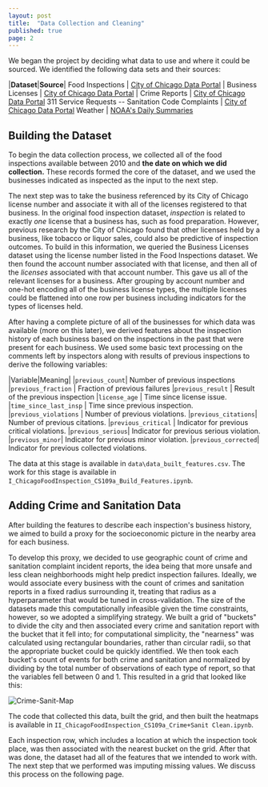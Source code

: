 ```yaml
---
layout: post
title:  "Data Collection and Cleaning"
published: true
page: 2
---
```


We began the project by deciding what data to use and where it could be sourced.
We identified the following data sets and their sources: 

|**Dataset**|**Source**|
Food Inspections | [City of Chicago Data Portal](https://data.cityofchicago.org/Health-Human-Services/Food-Inspections/4ijn-s7e5) | 
Business Licenses | [City of Chicago Data Portal](https://data.cityofchicago.org/Community-Economic-Development/Business-Licenses/r5kz-chrr) |
Crime Reports | [City of Chicago Data Portal](https://data.cityofchicago.org/Public-Safety/Crimes-2001-to-present/ijzp-q8t2)
311 Service Requests -- Sanitation Code Complaints | [City of Chicago Data Portal](https://data.cityofchicago.org/Service-Requests/311-Service-Requests-Sanitation-Code-Complaints/me59-5fac)
Weather | [NOAA's Daily Summaries](https://www.ncdc.noaa.gov/cdo-web/datasets)

## Building the Dataset

To begin the data collection process, we collected all of the food inspections available
between 2010 and **the date on which we did collection.** These
records formed the core of the dataset, and we used the businesses indicated
as inspected as the input to the next step.

The next step was to take the business referenced by its City of Chicago
license number and associate it with all of the licenses registered to
that business. In the original food inspection dataset,
*inspection* is related to exactly *one* license that a business has,
such as food preparation. However, previous research by the City
of Chicago found that other licenses held by a business, like 
tobacco or liquor sales, could also be predictive of inspection
outcomes. To build in this information, we queried the Business
Licenses dataset using the license number listed in the Food Inspections
dataset. We then found the account number associated with that license,
and then all of the *licenses* associated with that account number.
This gave us all of the relevant licenses for a business. After grouping
by account number and one-hot encoding all of the business license types,
the multiple licenses could be flattened into one row per business including
indicators for the types of licenses held. 

After having a complete picture of all of the businesses for which 
data was available (more on this later), we derived features about
the inspection history of each business based on the inspections
in the past that were present for each business. We
used some basic text processing on the comments
left by inspectors along with results of previous
inspections to derive the following variables:

|Variable|Meaning|
|`previous_count`| Number of previous inspections
|`previous_fraction` | Fraction of previous failures
|`previous_result` | Result of the previous inspection
|`license_age` | Time since license issue.
|`time_since_last_insp` | Time since previous inspection.
|`previous_violations` | Number of previous violations.
|`previous_citations`| Number of previous citations.
|`previous_critical` | Indicator for previous critical violations.
|`previous_serious`| Indicator for previous serious violation.
|`previous_minor`| Indicator for previous minor violation.
|`previous_corrected`| Indicator for previous collected violations. 

The data at this stage is available in `data\data_built_features.csv`. The work for this stage is available
in `I_ChicagoFoodInspection_CS109a_Build_Features.ipynb`.

## Adding Crime and Sanitation Data

After building the features to describe each
inspection's business history, we aimed to
build a proxy for the socioeconomic picture
in the nearby area for each business. 

To develop this proxy, we decided to use
geographic count of crime and sanitation complaint
incident reports, the idea being that more
unsafe and less clean neighborhoods might help
predict inspection failures. Ideally, we would
associate every business with the count of 
crimes and sanitation reports in a fixed radius 
surrounding it, treating that radius as a 
hyperparameter that would be tuned in cross-validation.
The size of the datasets made this computationally
infeasible given the time constraints, however, so
we adopted a simplifying strategy. We built
a grid of "buckets" to divide the city and then
associated every crime and sanitation report
with the bucket that it fell into; for computational
simplicity, the "nearness" was calculated using 
rectangular boundaries, rather than circular radii, 
so that the appropriate bucket could be quickly
identified. We then took each bucket's count
of events for both crime and sanitation
and normalized by dividing by the total
number of observations of each type of 
report, so that the variables fell between
0 and 1. This resulted in a grid that looked
like this:

![Crime-Sanit-Map]({{site.baseurl}}/images/crime_sanit_map.png)

The code that collected this data, built the grid,
and then built the heatmaps is available in 
`II_ChicagoFoodInspection_CS109a_Crime+Sanit Clean.ipynb`.

Each inspection row, which includes a location
at which the inspection took place, was then associated
with the nearest bucket on the grid. After that
was done, the dataset had all of the features that
we intended to work with. The next step that we 
performed was imputing missing values. We 
discuss this process on the following page.





